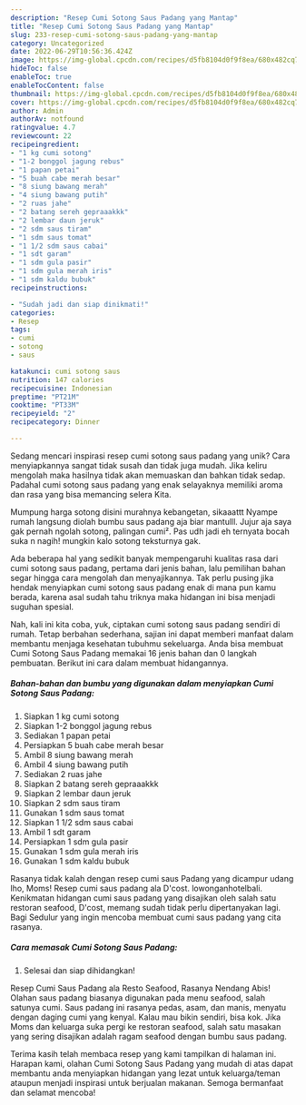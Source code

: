 ```yaml
---
description: "Resep Cumi Sotong Saus Padang yang Mantap"
title: "Resep Cumi Sotong Saus Padang yang Mantap"
slug: 233-resep-cumi-sotong-saus-padang-yang-mantap
category: Uncategorized
date: 2022-06-29T10:56:36.424Z
image: https://img-global.cpcdn.com/recipes/d5fb8104d0f9f8ea/680x482cq70/cumi-sotong-saus-padang-foto-resep-utama.jpg
hideToc: false
enableToc: true
enableTocContent: false
thumbnail: https://img-global.cpcdn.com/recipes/d5fb8104d0f9f8ea/680x482cq70/cumi-sotong-saus-padang-foto-resep-utama.jpg
cover: https://img-global.cpcdn.com/recipes/d5fb8104d0f9f8ea/680x482cq70/cumi-sotong-saus-padang-foto-resep-utama.jpg
author: Admin
authorAv: notfound
ratingvalue: 4.7
reviewcount: 22
recipeingredient:
- "1 kg cumi sotong"
- "1-2 bonggol jagung rebus"
- "1 papan petai"
- "5 buah cabe merah besar"
- "8 siung bawang merah"
- "4 siung bawang putih"
- "2 ruas jahe"
- "2 batang sereh gepraaakkk"
- "2 lembar daun jeruk"
- "2 sdm saus tiram"
- "1 sdm saus tomat"
- "1 1/2 sdm saus cabai"
- "1 sdt garam"
- "1 sdm gula pasir"
- "1 sdm gula merah iris"
- "1 sdm kaldu bubuk"
recipeinstructions:

- "Sudah jadi dan siap dinikmati!"
categories:
- Resep
tags:
- cumi
- sotong
- saus

katakunci: cumi sotong saus 
nutrition: 147 calories
recipecuisine: Indonesian
preptime: "PT21M"
cooktime: "PT33M"
recipeyield: "2"
recipecategory: Dinner

---
```





Sedang mencari inspirasi resep cumi sotong saus padang yang unik? Cara menyiapkannya sangat tidak susah dan tidak juga mudah. Jika keliru mengolah maka hasilnya tidak akan memuaskan dan bahkan tidak sedap. Padahal cumi sotong saus padang yang enak selayaknya memiliki aroma dan rasa yang bisa memancing selera Kita.





Mumpung harga sotong disini murahnya kebangetan, sikaaattt Nyampe rumah langsung diolah bumbu saus padang aja biar mantulll. Jujur aja saya gak pernah ngolah sotong, palingan cumi². Pas udh jadi eh ternyata bocah suka n nagih! mungkin kalo sotong teksturnya gak.

Ada beberapa hal yang sedikit banyak mempengaruhi kualitas rasa dari cumi sotong saus padang, pertama dari jenis bahan, lalu pemilihan bahan segar hingga cara mengolah dan menyajikannya. Tak perlu pusing jika hendak menyiapkan cumi sotong saus padang enak di mana pun kamu berada, karena asal sudah tahu triknya maka hidangan ini bisa menjadi suguhan spesial.






Nah, kali ini kita coba, yuk, ciptakan cumi sotong saus padang sendiri di rumah. Tetap berbahan sederhana, sajian ini dapat memberi manfaat dalam membantu menjaga kesehatan tubuhmu sekeluarga. Anda bisa membuat Cumi Sotong Saus Padang memakai 16 jenis bahan dan 0 langkah pembuatan. Berikut ini cara dalam membuat hidangannya.

<!--inarticleads1-->

##### Bahan-bahan dan bumbu yang digunakan dalam menyiapkan Cumi Sotong Saus Padang:

1. Siapkan 1 kg cumi sotong
1. Siapkan 1-2 bonggol jagung rebus
1. Sediakan 1 papan petai
1. Persiapkan 5 buah cabe merah besar
1. Ambil 8 siung bawang merah
1. Ambil 4 siung bawang putih
1. Sediakan 2 ruas jahe
1. Siapkan 2 batang sereh gepraaakkk
1. Siapkan 2 lembar daun jeruk
1. Siapkan 2 sdm saus tiram
1. Gunakan 1 sdm saus tomat
1. Siapkan 1 1/2 sdm saus cabai
1. Ambil 1 sdt garam
1. Persiapkan 1 sdm gula pasir
1. Gunakan 1 sdm gula merah iris
1. Gunakan 1 sdm kaldu bubuk


Rasanya tidak kalah dengan resep cumi saus Padang yang dicampur udang lho, Moms! Resep cumi saus padang ala D&#39;cost. lowonganhotelbali. Kenikmatan hidangan cumi saus padang yang disajikan oleh salah satu restoran seafood, D&#39;cost, memang sudah tidak perlu dipertanyakan lagi. Bagi Sedulur yang ingin mencoba membuat cumi saus padang yang cita rasanya. 

<!--inarticleads2-->

##### Cara memasak Cumi Sotong Saus Padang:


1. Selesai dan siap dihidangkan!

Resep Cumi Saus Padang ala Resto Seafood, Rasanya Nendang Abis! Olahan saus padang biasanya digunakan pada menu seafood, salah satunya cumi. Saus padang ini rasanya pedas, asam, dan manis, menyatu dengan daging cumi yang kenyal. Kalau mau bikin sendiri, bisa kok. Jika Moms dan keluarga suka pergi ke restoran seafood, salah satu masakan yang sering disajikan adalah ragam seafood dengan bumbu saus padang. 

Terima kasih telah membaca resep yang kami tampilkan di halaman ini. Harapan kami, olahan Cumi Sotong Saus Padang yang mudah di atas dapat membantu anda menyiapkan hidangan yang lezat untuk keluarga/teman ataupun menjadi inspirasi untuk berjualan makanan. Semoga bermanfaat dan selamat mencoba!
